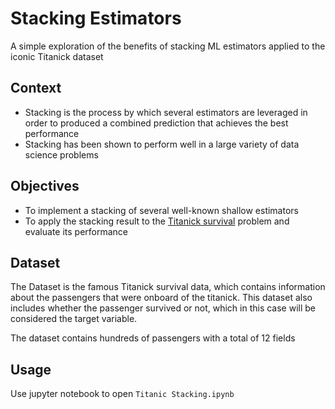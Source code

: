# Stacking Estimators
A simple exploration of the benefits of stacking ML estimators applied to the iconic Titanick dataset

## Context
* Stacking is the process by which several estimators are leveraged in order to produced a combined prediction that achieves the best performance
* Stacking has been shown to perform well in a large variety of data science problems

## Objectives
* To implement a stacking of several well-known shallow estimators
* To apply the stacking result to the [Titanick survival](https://www.kaggle.com/c/titanic) problem and evaluate its performance


## Dataset

The Dataset is the famous Titanick survival data, which contains information about the passengers that were onboard of the titanick. This dataset also includes whether the passenger survived or not, which in this case will be considered the target variable. 

The dataset contains hundreds of passengers with a total of 12 fields

## Usage
Use jupyter notebook to open `Titanic Stacking.ipynb`